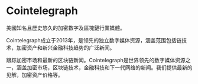 # 

# Cointelegraph

美國知名且歷史悠久的加密數字及區塊鏈行業媒體。

Cointelegraph成立于2013年，是领先的独立数字媒体资源，涵盖范围包括链技术，加密资产和新兴金融科技趋势的广泛新闻。

跟踪加密市场和最新的区块链新闻。Cointelegraph是世界领先的数字媒体资源之一，涵盖加密市场，区块链技术，金融科技和下一代网络的新闻。我们提供最新的见解，加密资产价格等。

